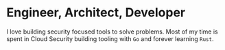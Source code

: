 # Engineer, Architect, Developer

I love building security focused tools to solve problems. Most of my time is spent in Cloud Security building tooling with `Go` and forever learning `Rust`.
